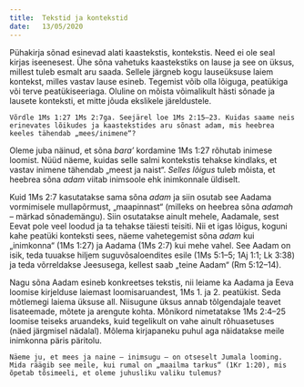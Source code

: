 ```yaml
---
title:  Tekstid ja kontekstid
date:   13/05/2020
---
```


Pühakirja sõnad esinevad alati kaastekstis, kontekstis. Need ei ole seal kirjas iseenesest. Ühe sõna vahetuks kaastekstiks on lause ja see on üksus, millest tuleb esmalt aru saada. Sellele järgneb kogu lauseüksuse laiem kontekst, milles vastav lause esineb. Tegemist võib olla lõiguga, peatükiga või terve peatükiseeriaga. Oluline on mõista võimalikult hästi sõnade ja lausete konteksti, et mitte jõuda ekslikele järeldustele.

`Võrdle 1Ms 1:27 1Ms 2:7ga. Seejärel loe 1Ms 2:15–23. Kuidas saame neis erinevates lõikudes ja kaastekstides aru sõnast adam, mis heebrea keeles tähendab „mees/inimene“?`

Oleme juba näinud, et sõna _bara’_ kordamine 1Ms 1:27 rõhutab inimese loomist. Nüüd näeme, kuidas selle salmi kontekstis tehakse kindlaks, et vastav inimene tähendab „meest ja naist“. _Selles lõigus_ tuleb mõista, et heebrea sõna _adam_ viitab inimsoole ehk inimkonnale üldiselt.

Kuid 1Ms 2:7 kasutatakse sama sõna _adam_ ja siin osutab see Aadama vormimisele mullapõrmust, „maapinnast“ (milleks on heebrea sõna _adamah –_ märkad sõnademängu). Siin osutatakse ainult mehele, Aadamale, sest Eevat pole veel loodud ja ta tehakse täiesti teisiti. Nii et igas lõigus, koguni kahe peatüki konteksti sees, näeme vahetegemist sõna _adam_ kui „inimkonna“ (1Ms 1:27) ja Aadama (1Ms 2:7) kui mehe vahel. See Aadam on isik, teda tuuakse hiljem suguvõsaloendites esile (1Ms 5:1–5; 1Aj 1:1; Lk 3:38) ja teda võrreldakse Jeesusega, kellest saab „teine Aadam“ (Rm 5:12–14).

Nagu sõna Aadam esineb konkreetses tekstis, nii leiame ka Aadama ja Eeva loomise kirjelduse laiemast loomisaruandest, 1Ms 1. ja 2. peatükist. Seda mõtlemegi laiema üksuse all. Niisugune üksus annab tõlgendajale teavet lisateemade, mõtete ja arengute kohta. Mõnikord nimetatakse  1Ms 2:4–25 loomise teiseks aruandeks, kuid tegelikult on vahe ainult rõhuasetuses (näed järgmisel nädalal). Mõlema kirjapaneku puhul aga näidatakse meile inimkonna päris päritolu.

`Näeme ju, et mees ja naine – inimsugu – on otseselt Jumala looming. Mida räägib see meile, kui rumal on „maailma tarkus“ (1Kr 1:20), mis õpetab tõsimeeli, et oleme juhusliku valiku tulemus?`
